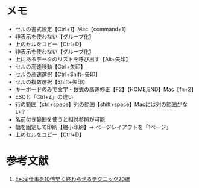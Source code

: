 # メモ
- セルの書式設定【Ctrl+1】Mac【command+1】
- 非表示を使わない【グループ化】
- 上のセルをコピー【Ctrl+D】
- 非表示を使わない【グループ化】
- 上にあるデータのリストを呼び出す【Alt+矢印】
- セルの高速移動【Ctrl+矢印】
- セルの高速選択【Ctrl+Shift+矢印】
- セルの複数選択【Shift+矢印】
- キーボードのみで文字・数式の高速修正【F2】【HOME,END】Mac【fn+2】
- ESCと「Ctrl+Z」の違い
- 行の範囲【ctrl+space】列の範囲【shift+space】Macには列の範囲がない？
- 名前付き範囲を使うと相対参照が可能
- 幅を固定して印刷【縮小印刷】→ ページレイアウトを「1ページ」
- 上のセルをコピー【Ctrl+D】

# 参考文献
1. [Excel仕事を10倍早く終わらせるテクニック20選](https://www.youtube.com/watch?v=YAdaT-cbjek)
